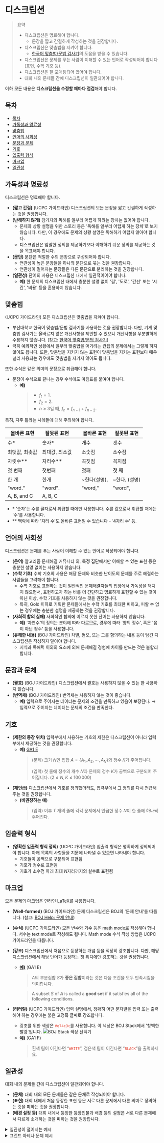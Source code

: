 # 디스크립션

> 요약
>
> - 디스크립션은 명료해야 합니다.
>   - 문장을 짧고 간결하게 작성하는 것을 권장합니다.
> - 디스크립션은 맞춤법을 지켜야 합니다.
>   - [한국어 맞춤법/문법 검사기](http://speller.cs.pusan.ac.kr/)의 도움을 받을 수 있습니다.
> - 디스크립션은 문제를 푸는 사람이 이해할 수 있는 언어로 작성되어야 합니다(표현, 수학 기호 등).
> - 디스크립션은 잘 포매팅되어 있어야 합니다.
> - 대회 내의 문제들 간에 디스크립션이 일관되어야 합니다.

이하 모든 내용은 **디스크립션을 수정할 때마다 점검**해야 합니다.

## 목차

- [목차](#목차)
- [가독성과 명료성](#가독성과-명료성)
- [맞춤법](#맞춤법)
- [언어의 사회성](#언어의-사회성)
- [문장과 문체](#문장과-문체)
- [기호](#기호)
- [입출력 형식](#입출력-형식)
- [마크업](#마크업)
- [일관성](#일관성)

## 가독성과 명료성

디스크립션은 명료해야 합니다.

- **(짧고 간결)** (UCPC 가이드라인) 디스크립션의 모든 문장을 짧고 간결하게 작성하는 것을 권장합니다.
- **(난해하지 않게)** 참가자의 독해를 일부러 어렵게 하려는 장치는 없어야 합니다.
  - 문제의 상황 설명을 위한 스토리 등은 '독해를 일부러 어렵게 하는 장치'로 보지 않습니다. 다만, 이 경우에도 문제의 상황 설명은 독해하기 어렵지 않아야 합니다.
  - 디스크립션은 엄밀한 정의를 제공하기보다 이해하기 쉬운 정의를 제공하는 것을 목표해야 합니다.
- **(문단)** 문단은 적절한 수의 문장으로 구성되어야 합니다.
  - 연관성이 높은 문장들을 하나의 문단으로 묶는 것을 권장합니다.
  - 연관성이 떨어지는 문장들은 다른 문단으로 분리하는 것을 권장합니다.
- **(일관성)** 단어의 사용은 디스크립션 내에서 일관적이어야 합니다.
  - **예)** 한 문제의 디스크립션 내에서 충분한 설명 없이 '길', '도로', '간선' 또는 '시간', '비용' 등을 혼용하지 않습니다.

## 맞춤법

(UCPC 가이드라인) 모든 디스크립션은 맞춤법을 지켜야 합니다.

- 부산대학교 한국어 맞춤법/문법 검사기를 사용하는 것을 권장합니다. 다만, 기계 맞춤법 검사기는 올바르지 않은 개선사항을 제안할 수 있으니 개선사항을 무분별하게 수용하지 않습니다. (참고: [한국어 맞춤법/문법 검사기](http://speller.cs.pusan.ac.kr/))
- 극히 예외적인 상황에서 일부러 맞춤법을 어기려는 컨셉의 문제에서는 그렇게 하지 않아도 됩니다. 또한, 맞춤법을 지키지 않는 표현이 맞춤법을 지키는 표현보다 매우 널리 사용되는 경우에도 맞춤법을 지키지 않아도 됩니다.

또한 수식은 같은 의미의 문장으로 취급해야 합니다.

- 문장이 수식으로 끝나는 경우 수식에도 마침표를 붙여야 합니다.
  - **예)**
    > - $f_1=1$.
    > - $f_2=2$.
    > - $n\ge 3$일 때, $f_n=f_{n-1}+f_{n-2}$.

특히, 자주 틀리는 사례들에 대해 주의해야 합니다.

| 올바른 표현    | 잘못된 표현    |     | 올바른 표현  | 잘못된 표현   |
| -------------- | -------------- | --- | ------------ | ------------- |
| 수\*           | 숫자\*         |     | 개수         | 갯수          |
| 최댓값, 최솟값 | 최대값, 최소값 |     | 소숫점       | 소수점        |
| 자릿수\*\*     | 자리수\*\*     |     | 꼭짓점       | 꼭지점        |
| 첫 번째        | 첫번째         |     | 첫째         | 첫 째         |
| 한 개          | 한개           |     | ~한다(설명). | ~한다. (설명) |
| "word."        | "word".        |     | "word,"      | "word",       |
| A, B, and C    | A, B, C        |     |              |               |

- \* '숫자'는 수를 글자로서 취급할 때에만 사용합니다. 수를 값으로서 취급할 때에는 '수'를 사용합니다.
- \*\* 맥락에 따라 '자리 수'도 올바른 표현일 수 있습니다 - '$4$자리 수' 등.

## 언어의 사회성

디스크립션은 문제를 푸는 사람이 이해할 수 있는 언어로 작성되어야 합니다.

- **(은어)** 알고리즘 문제해결 커뮤니티 외, 특정 집단에서만 이해할 수 있는 표현 등은 충분한 설명 없이는 사용하지 않습니다.
- **(수학 기호)** 수학 기호의 사용은 해당 문제와 비슷한 난이도의 문제를 주로 해결하는 사람들을 고려해야 합니다.
  - 수학 기호로 표현하는 것이 일반적인 문제해결자들의 입장에서 가독성을 해치지 않으면서, 표현하고자 하는 바를 더 간단하고 명료하게 표현할 수 있는 것이 아닌 이상, 수학 기호를 사용하지 않는 것을 권장합니다.
  - 특히, Gold 이하로 기획한 문제들에서는 수학 기호를 최대한 피하고, 피할 수 없는 경우에는 충분한 설명을 제공하는 것을 권장합니다.
- **(사회적 합의 실패)** 사회적인 합의에 이르지 못한 단어는 사용하지 않습니다.
  - **예)** '자연수'의 정의는 분야에 따라 다르므로, 경우에 따라 '양의 정수', 혹은 '음이 아닌 정수' 등을 사용합니다.
- **(유해한 내용)** (BOJ 가이드라인) 차별, 혐오, 또는 그를 함의하는 내용 등이 담긴 디스크립션은 작성하지 말아야 합니다.
  - 지식과 독해력 이외의 요소에 의해 문제해결 경험에 차이를 만드는 것은 불합리합니다.

## 문장과 문체

- **(괄호)** (BOJ 가이드라인) 디스크립션에서 괄호는 사용하지 않을 수 있는 한 사용하지 않습니다.
- **(번역체)** (BOJ 가이드라인) 번역체는 사용하지 않는 것이 좋습니다.
  - **예)** 입력으로 주어지는 데이터는 문제의 조건을 만족하고 있음이 보장된다. → 입력으로 주어지는 데이터는 문제의 조건을 만족한다.

## 기호

- **(제한의 등장 위치)** 입력부에서 사용하는 기호의 제한은 디스크립션이 아니라 입력부에서 제공하는 것을 권장합니다.
  - **예)** [GA1 E](https://www.acmicpc.net/problem/28435)
    > (문제) 크기 $N$인 집합 $A = \{A_1, A_2, \cdots, A_N\}$와 정수 $K$가 주어집니다.
    >
    > (입력) 첫 줄에 정수의 개수 $N$과 문제의 정수 $K$가 공백으로 구분되어 주어집니다. $(2 \le N, K \le 100\,000)$
- **(재언급)** 디스크립션에서 기호를 정의했더라도, 입력부에서 그 정의를 다시 언급해 주는 것을 권장합니다.
  - **(비권장하는 예)**
    > (입력) 이후 $T$ 개의 줄에 각각 문제에서 언급한 정수 $N$이 한 줄에 하나씩 주어진다.

## 입출력 형식

- **(명확한 입출력 형식 정의)** (UCPC 가이드라인) 입출력 형식은 명확하게 정의되어야 합니다. 아래 목록의 사항들을 지문에 나타낼 수 있으면 나타내야 합니다.
  - 기호들이 공백으로 구분되어 표현됨
  - 기호가 정수로 표현됨
  - 기호가 소수점 아래 최대 $N$자리까지의 실수로 표현됨

## 마크업

모든 문제의 마크업은 인라인 LaTeX를 사용합니다.

- **(Well-formed)** (BOJ 가이드라인) 문제 디스크립션은 BOJ의 '문제 안내'를 따릅니다. (참고: [BOJ Help: 문제 안내](https://stack.acmicpc.net/guide/problem))
- **(수식)** (UCPC 가이드라인) 모든 변수와 기수 등은 math mode로 작성해야 합니다. 서수는 text mode로 작성해도 됩니다. Math mode 수식 작성 방법은 UCPC 가이드라인을 따릅니다.
- **(강조)** 디스크립션에서 처음으로 등장하는 개념 등을 적당히 강조합니다. 다만, 해당 디스크립션에서 해당 단어가 등장하는 첫 위치에만 강조하는 것을 권장합니다.

  - **[예)](https://www.acmicpc.net/problem/28435)** (GA1 E)

    > $A$의 부분집합 $S$가 **좋은 집합**이라는 것은 다음 조건을 모두 만족시킴을 의미합니다.

    > A subset $S$ of $A$ is called a **good set** if it satisfies all of the following conditions.

- **(리터럴)** (UCPC 가이드라인) 입력 설명에서, 정확히 어떤 문자열을 입력 또는 출력해야 하는 경우에는 붉은 고정폭 글씨로 강조합니다.
  - 강조를 위한 색상은 <span><code style="color:#e74c3c;">#e74c3c</code></span>를 사용합니다. 이 색상은 BOJ Stack에서 '창백한 빨강'입니다.
    ![BOJ Stack 색상 선택기](./image-1.png?raw=true)
  - **[예)](https://www.acmicpc.net/problem/28436)** (GA1 F)
    > 흰색 팀이 이긴다면 “<span><code style="color:#e74c3c;">WHITE</code></span>”, 검은색 팀이 이긴다면 “<span><code style="color:#e74c3c;">BLACK</code></span>”을 출력하세요.

## 일관성

대회 내의 문제들 간에 디스크립션이 일관되어야 합니다.

- **(문체)** 대회 내의 모든 문제들은 같은 문체로 작성되어야 합니다.
- **(표현)** 대회 내에서 처음 등장한 표현 등은 서로 다른 문제에서 다른 의미로 정의하는 것을 피하는 것을 권장합니다.
- **(배경 설정 등)** 대회 내에서 등장한 등장인물과 배경 등의 설정은 서로 다른 문제에서 다르게 소개하는 것을 피하는 것을 권장합니다.

<details>
<summary>일관성이 떨어지는 예시</summary>
  
- 어떤 문제는 존댓말을, 어떤 문제는 반말을 사용함.
- '좋은 집합'의 정의가 문제에 따라 다름.

</details>

<details>
<summary>그랜드 아레나 문체 예시</summary>
  
합의할 문체를 찾지 못했다면 그랜드 아레나의 문체를 사용하는 것도 괜찮습니다.

- 경어를 사용합니다. 모든 문장은 존댓말로 작성합니다.
- (문제) '(답을) 구하세요.' / '(답을) 출력합니다.' / '(답이) 무엇일까요?' / '(조건을 만족하도록) 할 수 있나요?'
- (입력) '(입력 또는 변수가) 주어집니다.'
- (출력) '(답 또는 값을) 출력하세요.'
- (예제 설명) '(예제를) 출력합니다.'

</details>
